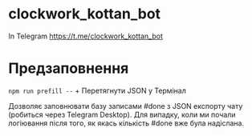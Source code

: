 # clockwork_kottan_bot

In Telegram https://t.me/clockwork_kottan_bot

# Предзаповнення

`npm run prefill --` + Перетягнути JSON у Термінал

Дозволяє заповнювати базу записами #done з JSON експорту чату (робиться через Telegram Desktop).
Для випадку, коли ми почали логіювання після того, як якась кількість #done вже була надіслана.
